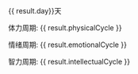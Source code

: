 <!-- <template> -->
  <div>
    <el-date-picker
      v-model="birthDate"
      type="date"
      placeholder="选择出生日期"
      @change="calculateBiorhythm"
      :default-value="new Date(2008, 5, 1)"
    ></el-date-picker>
    <el-date-picker
      v-model="targetDate"
      type="date"
      placeholder="选择目标日期"
      @change="calculateBiorhythm"
      :default-value="new Date()"
    ></el-date-picker>
    <div v-if="result">
      <p>{{ result.day}}天</p>
      <p>体力周期: {{ result.physicalCycle }}</p>
      <p>情绪周期: {{ result.emotionalCycle }}</p>
      <p>智力周期: {{ result.intellectualCycle }}</p>
    </div>
    <div id="chart" style="width: 600px;height:400px;"></div>
  </div>
<!-- </template> -->

<script setup>
  import { ref, onMounted } from 'vue';
  import { ElDatePicker } from 'element-plus';
  import * as echarts from 'echarts';

  const birthDate = ref(null);
  const targetDate = ref(null);
  const result = ref(null);

  const calculateBiorhythm = () => {
    if (!birthDate.value || !targetDate.value) return;

    const X = calculateDaysSinceBirth(birthDate.value, targetDate.value);

    const physicalCycle = calculateCycle(X, 23);
    const emotionalCycle = calculateCycle(X, 28);
    const intellectualCycle = calculateCycle(X, 33);

    result.value = {
      day: X,
      physicalCycle: `第${physicalCycle.cycle + 1}周期第${physicalCycle.day + 1}天/23`,
      emotionalCycle: `第${emotionalCycle.cycle + 1}周期第${emotionalCycle.day + 1}天/28`,
      intellectualCycle: `第${intellectualCycle.cycle + 1}周期第${intellectualCycle.day + 1}天/33`,
    };

    drawChart([physicalCycle, emotionalCycle, intellectualCycle]);
  }
  const calculateDaysSinceBirth = (birthDate, targetDate) => {  
      const birth = new Date(birthDate);  
      const target = new Date(targetDate);  
      const millisecondsPerDay = 24 * 60 * 60 * 1000; // 一天有24小时，每小时60分钟，每分钟60秒，每秒1000毫秒  
      return Math.floor((target - birth) / millisecondsPerDay);  
  };
  // const calculateDaysSinceBirth = (birthDate, targetDate) => {
  //   const daysSinceBirth = (targetDate - birthDate) / (1000 * 60 * 60 * 24);
  //   const leapYears = Math.floor((targetDate.getFullYear() - birthDate.getFullYear()) / 4) -
  //     Math.floor((birthDate.getMonth() > 2 ? birthDate.getFullYear() : birthDate.getFullYear() - 1) / 4) +
  //     (birthDate.getMonth() === 2 && birthDate.getDate() >= 29 ? 1 : 0);

  //   return Math.floor(365 * (targetDate.getFullYear() - birthDate.getFullYear()) + leapYears + (targetDate.getDate() - birthDate.getDate()));
  // };

  const calculateCycle = (X, period) => {
    return {
      cycle: Math.floor(X / period),
      day: X % period,
      period,
    };
  };

  const drawChart = (cycles) => {
    const chart = echarts.init(document.getElementById('chart'));

    const option = {
      tooltip: {  
        trigger: 'axis',  
        axisPointer: {  
          type: 'cross'  
        }  
      },
      xAxis: {
        type: 'category',
        data: Array.from({length: 30}, (_, i) => {
          const date = new Date(targetDate.value.getTime() + i * 24 * 60 * 60 * 1000);
          return `${date.getMonth() + 1}-${date.getDate()}`;
        })
      },
      yAxis: {
        type: 'value',
        min: -100,
        max: 100
      },
      series: cycles.map((cycle, i) => ({
        data: Array.from({length: 30}, (_, j) => {
          let A = 100;
          let T = cycle.period
          let w = (2 * Math.PI) / T;
          let phi = w * (2 * Math.PI) * (cycle.day / cycle.period);
          return Math.floor(A*Math.sin(w*(cycle.cycle*T+cycle.day+j)+phi) *10)/10
        }),
        type: 'line',
        smooth: true,
        name: ['身体', '情绪', '智力'][i]
      }))
    };

    chart.setOption(option);
  };

  onMounted(() => {
    if (birthDate.value && targetDate.value) {
      calculateBiorhythm();
    }
  });
</script>
